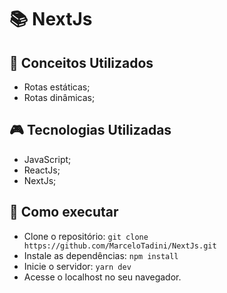 # :books: NextJs

## :mag_right: Conceitos Utilizados
* Rotas estáticas;
* Rotas dinâmicas;

##  :video_game: Tecnologias Utilizadas 
* JavaScript;
* ReactJs;
* NextJs;

## :rocket: Como executar 
* Clone o repositório:
```` git clone https://github.com/MarceloTadini/NextJs.git ````
* Instale as dependências: ```` npm install ````
* Inicie o servidor: ```` yarn dev ````
* Acesse o localhost no seu navegador.
